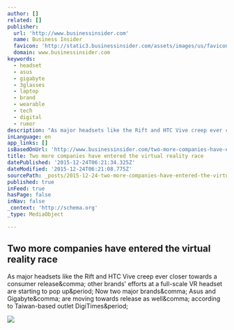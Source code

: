 ```yaml
---
author: []
related: []
publisher:
  url: 'http://www.businessinsider.com'
  name: Business Insider
  favicon: 'http://static3.businessinsider.com/assets/images/us/favicons/favicon.ico?v=zXXjpe0lwg'
  domain: www.businessinsider.com
keywords:
  - headset
  - asus
  - gigabyte
  - 3glasses
  - laptop
  - brand
  - wearable
  - tech
  - digital
  - rumor
description: "As major headsets like the Rift and HTC Vive creep ever closer towards a consumer release, other brands' efforts at a full-scale VR headset are starting to pop up. Now two major brands, Asus and Gigabyte, are moving towards release as well, according to Taiwan-based outlet DigiTimes."
inLanguage: en
app_links: []
isBasedOnUrl: 'http://www.businessinsider.com/two-more-companies-have-entered-the-virtual-reality-race-2015-12?amp'
title: Two more companies have entered the virtual reality race
datePublished: '2015-12-24T06:21:34.325Z'
dateModified: '2015-12-24T06:21:08.775Z'
sourcePath: _posts/2015-12-24-two-more-companies-have-entered-the-virtual-reality-race.md
published: true
inFeed: true
hasPage: false
inNav: false
_context: 'http://schema.org'
_type: MediaObject

---
```

<article style=""><h1>Two more companies have entered the virtual reality race</h1><p>As major headsets like the Rift and HTC Vive creep ever closer towards a consumer release&amp;comma; other brands' efforts at a full-scale VR headset are starting to pop up&amp;period; Now two major brands&amp;comma; Asus and Gigabyte&amp;comma; are moving towards release as well&amp;comma; according to Taiwan-based outlet DigiTimes&amp;period;</p><img src="http://static1.businessinsider.com/image/567b1b8fe6183e263a8b4804-1190-625/two-more-companies-have-entered-the-virtual-reality-race.jpg" /></article>